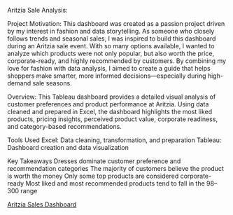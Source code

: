 Aritzia Sale Analysis:

Project Motivation:
This dashboard was created as a passion project driven by my interest in fashion and data storytelling. 
As someone who closely follows trends and seasonal sales, I was inspired to build this dashboard during an Aritzia sale event. With so many options available, I wanted to analyze which products were not only popular, but also worth the price, corporate-ready, and highly recommended by customers.
By combining my love for fashion with data analysis, I aimed to create a guide that helps shoppers make smarter, more informed decisions—especially during high-demand sale seasons.

Overview:
This Tableau dashboard provides a detailed visual analysis of customer preferences and product performance at Aritzia. 
Using data cleaned and prepared in Excel, the dashboard highlights the most liked products, pricing insights, perceived product value, corporate readiness, and category-based recommendations.

Tools Used
Excel: Data cleaning, transformation, and preparation
Tableau: Dashboard creation and data visualization

Key Takeaways
Dresses dominate customer preference and recommendation categories
The majority of customers believe the product is worth the money
Only some top products are considered corporate-ready
Most liked and most recommended products tend to fall in the $98–$300 range


[Aritzia Sales Dashboard](aritzia.png)




